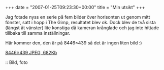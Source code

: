 +++
date = "2007-01-25T09:23:30+00:00"
title = "Min utsikt"
+++

Jag fotade nyss en serie på fem bilder över horisonten ut genom mitt fönster, satt i hopp i The Gimp, resultatet blev ok. Dock blev de två sista (längst åt vänster) lite konstiga då kameran krånglade och jag inte hittade tillbaka till samma inställningar.

Här kommer den, den är på 8446&#215;439 så det är ingen liten bild :) 

<a class="imagelink" href="/images/2007/01/utsikt.jpg" title="Min utsikt Jan 2007">8446&#215;439 JPEG, 682Kb</a>

:: Bild, foto

<small></small>
